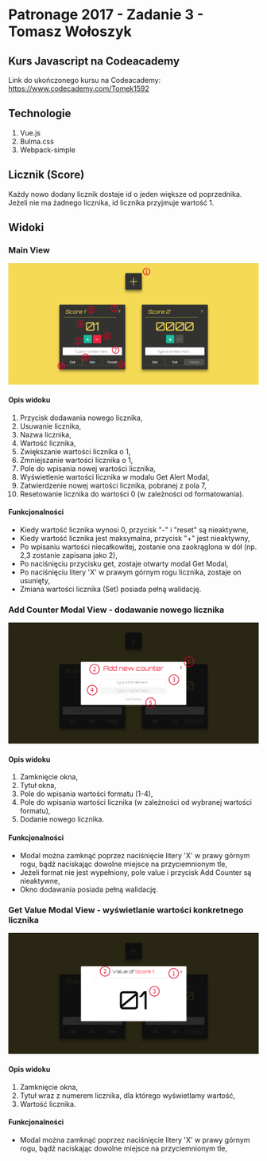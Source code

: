 # Patronage 2017 - Zadanie 3 - Tomasz Wołoszyk

## Kurs Javascript na Codeacademy

Link do ukończonego kursu na Codeacademy: https://www.codecademy.com/Tomek1592

## Technologie

1. Vue.js
2. Bulma.css
3. Webpack-simple

## Licznik (Score)

Każdy nowo dodany licznik dostaje id o jeden większe od poprzednika. Jeżeli nie ma żadnego licznika, id licznika przyjmuje wartość 1.

## Widoki

### Main View
![alt text](main-view.PNG "Main View")

#### Opis widoku
1. Przycisk dodawania nowego licznika,
2. Usuwanie licznika,
3. Nazwa licznika,
4. Wartość licznika,
5. Zwiększanie wartości licznika o 1,
6. Zmniejszanie wartości licznika o 1,
7. Pole do wpisania nowej wartości licznika,
8. Wyświetlenie wartości licznika w modalu Get Alert Modal,
9. Zatwierdzenie nowej wartości licznika, pobranej z pola 7,
10. Resetowanie licznika do wartości 0 (w zależności od formatowania).

#### Funkcjonalności
- Kiedy wartość licznika wynosi 0, przycisk "-" i "reset" są nieaktywne,
- Kiedy wartość licznika jest maksymalna, przycisk "+" jest nieaktywny,
- Po wpisaniu wartości niecałkowitej, zostanie ona zaokrąglona w dół (np. 2,3 zostanie zapisana jako 2),
- Po naciśnięciu przycisku get, zostaje otwarty modal Get Modal,
- Po naciśnięciu litery 'X' w prawym górnym rogu licznika, zostaje on usunięty,
- Zmiana wartości licznika (Set) posiada pełną walidację.

### Add Counter Modal View - dodawanie nowego licznika
![alt text](add-counter-modal-view.PNG "Add Counter Modal")

#### Opis widoku
1. Zamknięcie okna,
2. Tytuł okna,
3. Pole do wpisania wartości formatu (1-4),
4. Pole do wpisania wartości licznika (w zależności od wybranej wartości formatu),
5. Dodanie nowego licznika.

#### Funkcjonalności
- Modal można zamknąć poprzez naciśnięcie litery 'X' w prawy górnym rogu, 
  bądź naciskając dowolne miejsce na przyciemnionym tle,
- Jeżeli format nie jest wypełniony, pole value i przycisk Add Counter są nieaktywne,
- Okno dodawania posiada pełną walidację.

### Get Value Modal View - wyświetlanie wartości konkretnego licznika
![alt text](get-value-modal-view.PNG "Get Value Modal")

#### Opis widoku
1. Zamknięcie okna, 
2. Tytuł wraz z numerem licznika, dla którego wyświetlamy wartość,
3. Wartość licznika.

#### Funkcjonalności
- Modal można zamknąć poprzez naciśnięcie litery 'X' w prawy górnym rogu, 
  bądź naciskając dowolne miejsce na przyciemnionym tle,

